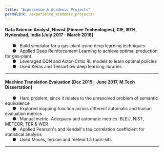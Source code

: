 ```yaml
---
title: "Experience & Academic Projects"
permalink: /experience_academic_projects/
---
```



#### Data Science Analyst, Ntwist (Finmee Technologies), CIE, IIITH, Hyderabad, India [July 2017 - March 2018]
&nbsp; &nbsp; &nbsp; &#9679; &nbsp; Build simulator for a gas-plant using deep learning techniques  
&nbsp; &nbsp; &nbsp; &#9679; &nbsp; Applied Deep Reinforcement Learning to achieve optimal production for gas-plant  
&nbsp; &nbsp; &nbsp; &#9679; &nbsp; Leveraged DQN and Actor-Critic RL models to learn optimal policies  
&nbsp; &nbsp; &nbsp; &#9679; &nbsp; Used Keras and Tensorflow deep learning libraries

---

#### Machine Translation Evaluation [Dec 2015 - June 2017, M.Tech Dissertation]
&nbsp; &nbsp; &nbsp; &#9679; &nbsp; Hard problem, since it relates to the unresolved problem of semantic equivalence  
&nbsp; &nbsp; &nbsp; &#9679; &nbsp; Explored mapping function across different automatic and human evaluation metrics  
&nbsp; &nbsp; &nbsp; &#9679; &nbsp; Manual metric: Adequacy and automatic metrics: BLEU, NIST, METEOR, TER & WER  
&nbsp; &nbsp; &nbsp; &#9679; &nbsp; Applied Pearson's and Kendall's tau correlation coefficient for statistical analysis  
&nbsp; &nbsp; &nbsp; &#9679; &nbsp; Used Moses, tercom and meteor.1.5 tools-kits  

---

